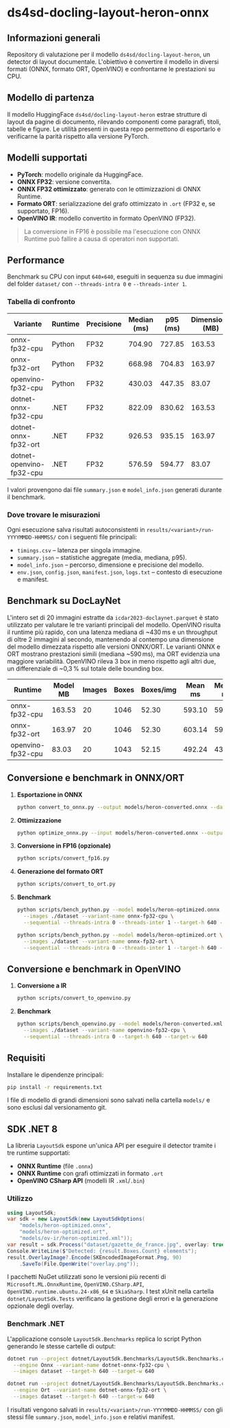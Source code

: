 # ds4sd-docling-layout-heron-onnx

## Informazioni generali
Repository di valutazione per il modello `ds4sd/docling-layout-heron`, un detector di layout documentale. L'obiettivo è convertire il modello in diversi formati (ONNX, formato ORT, OpenVINO) e confrontarne le prestazioni su CPU.

## Modello di partenza
Il modello HuggingFace `ds4sd/docling-layout-heron` estrae strutture di layout da pagine di documento, rilevando componenti come paragrafi, titoli, tabelle e figure. Le utilità presenti in questa repo permettono di esportarlo e verificarne la parità rispetto alla versione PyTorch.

## Modelli supportati
- **PyTorch**: modello originale da HuggingFace.
- **ONNX FP32**: versione convertita.
- **ONNX FP32 ottimizzato**: generato con le ottimizzazioni di ONNX Runtime.
- **Formato ORT**: serializzazione del grafo ottimizzato in `.ort` (FP32 e, se supportato, FP16).
- **OpenVINO IR**: modello convertito in formato OpenVINO (FP32).

> La conversione in FP16 è possibile ma l'esecuzione con ONNX Runtime può fallire a causa di operatori non supportati.

## Performance
Benchmark su CPU con input `640×640`, eseguiti in sequenza su due immagini del folder `dataset/` con `--threads-intra 0` e `--threads-inter 1`.

### Tabella di confronto

| Variante                      | Runtime | Precisione | Median (ms) | p95 (ms) | Dimensione (MB) |
|-------------------------------|---------|------------|-------------|----------|-----------------|
| onnx-fp32-cpu                 | Python  | FP32       | 704.90      | 727.85   | 163.53          |
| onnx-fp32-ort                 | Python  | FP32       | 668.98      | 704.83   | 163.97          |
| openvino-fp32-cpu             | Python  | FP32       | 430.03      | 447.35   | 83.07           |
| dotnet-onnx-fp32-cpu          | .NET    | FP32       | 822.09      | 830.62   | 163.53          |
| dotnet-onnx-fp32-ort          | .NET    | FP32       | 926.53      | 935.15   | 163.97          |
| dotnet-openvino-fp32-cpu      | .NET    | FP32       | 576.59      | 594.77   | 83.07           |

I valori provengono dai file `summary.json` e `model_info.json` generati durante il benchmark.

### Dove trovare le misurazioni
Ogni esecuzione salva risultati autoconsistenti in `results/<variant>/run-YYYYMMDD-HHMMSS/` con i seguenti file principali:
- `timings.csv` – latenza per singola immagine.
- `summary.json` – statistiche aggregate (media, mediana, p95).
- `model_info.json` – percorso, dimensione e precisione del modello.
- `env.json`, `config.json`, `manifest.json`, `logs.txt` – contesto di esecuzione e manifest.

## Benchmark su DocLayNet
L'intero set di 20 immagini estratte da `icdar2023-doclaynet.parquet` è stato utilizzato per valutare le tre varianti principali del modello.
OpenVINO risulta il runtime più rapido, con una latenza mediana di ~430 ms e un throughput di oltre 2 immagini al secondo, mantenendo al contempo una dimensione del modello dimezzata rispetto alle versioni ONNX/ORT.
Le varianti ONNX e ORT mostrano prestazioni simili (mediana ~590 ms), ma ORT evidenzia una maggiore variabilità. OpenVINO rileva 3 box in meno rispetto agli altri due, un differenziale di ~0,3 % sul totale delle bounding box.

| Runtime | Model MB | Images | Boxes | Boxes/img | Mean ms | Median ms | P95 ms | Min ms | Max ms | Std ms | Img/s | Boxes/s |
|---|---|---|---|---|---|---|---|---|---|---|---|---|
| onnx-fp32-cpu | 163.53 | 20 | 1046 | 52.30 | 593.10 | 590.10 | 656.92 | 522.15 | 752.97 | 64.25 | 1.69 | 88.18 |
| onnx-fp32-ort | 163.97 | 20 | 1046 | 52.30 | 603.14 | 592.92 | 711.99 | 514.61 | 957.76 | 104.70 | 1.66 | 86.71 |
| openvino-fp32-cpu | 83.03 | 20 | 1043 | 52.15 | 492.24 | 430.02 | 713.12 | 392.06 | 1183.23 | 165.96 | 2.03 | 105.94 |

## Conversione e benchmark in ONNX/ORT
1. **Esportazione in ONNX**
   ```bash
   python convert_to_onnx.py --output models/heron-converted.onnx --dataset dataset
   ```
2. **Ottimizzazione**
   ```bash
   python optimize_onnx.py --input models/heron-converted.onnx --output models/heron-optimized.onnx
   ```
3. **Conversione in FP16 (opzionale)**
   ```bash
   python scripts/convert_fp16.py
   ```
4. **Generazione del formato ORT**
   ```bash
   python scripts/convert_to_ort.py
   ```
5. **Benchmark**
   ```bash
   python scripts/bench_python.py --model models/heron-optimized.onnx \
     --images ./dataset --variant-name onnx-fp32-cpu \
     --sequential --threads-intra 0 --threads-inter 1 --target-h 640 --target-w 640

   python scripts/bench_python.py --model models/heron-optimized.ort \
     --images ./dataset --variant-name onnx-fp32-ort \
     --sequential --threads-intra 0 --threads-inter 1 --target-h 640 --target-w 640
   ```

## Conversione e benchmark in OpenVINO
1. **Conversione a IR**
   ```bash
   python scripts/convert_to_openvino.py
   ```
2. **Benchmark**
   ```bash
   python scripts/bench_openvino.py --model models/heron-converted.xml \
     --images ./dataset --variant-name openvino-fp32-cpu \
     --sequential --threads-intra 0 --target-h 640 --target-w 640
   ```

## Requisiti
Installare le dipendenze principali:
```bash
pip install -r requirements.txt
```
I file di modello di grandi dimensioni sono salvati nella cartella `models/` e sono esclusi dal versionamento git.

## SDK .NET 8
La libreria `LayoutSdk` espone un'unica API per eseguire il detector tramite i tre runtime supportati:
- **ONNX Runtime** (file `.onnx`)
- **ONNX Runtime** con grafi ottimizzati in formato `.ort`
- **OpenVINO CSharp API** (modelli IR `.xml`/`.bin`)

### Utilizzo
```csharp
using LayoutSdk;
var sdk = new LayoutSdk(new LayoutSdkOptions(
    "models/heron-optimized.onnx",
    "models/heron-optimized.ort",
    "models/ov-ir/heron-optimized.xml"));
var result = sdk.Process("dataset/gazette_de_france.jpg", overlay: true, LayoutEngine.Openvino);
Console.WriteLine($"Detected: {result.Boxes.Count} elements");
result.OverlayImage?.Encode(SKEncodedImageFormat.Png, 90)
    .SaveTo(File.OpenWrite("overlay.png"));
```
I pacchetti NuGet utilizzati sono le versioni più recenti di `Microsoft.ML.OnnxRuntime`, `OpenVINO.CSharp.API`, `OpenVINO.runtime.ubuntu.24-x86_64` e `SkiaSharp`.
I test xUnit nella cartella `dotnet/LayoutSdk.Tests` verificano la gestione degli errori e la generazione opzionale degli overlay.

### Benchmark .NET
L'applicazione console `LayoutSdk.Benchmarks` replica lo script Python generando le stesse cartelle di output:

```bash
dotnet run --project dotnet/LayoutSdk.Benchmarks/LayoutSdk.Benchmarks.csproj -- \
  --engine Onnx --variant-name dotnet-onnx-fp32-cpu \
  --images dataset --target-h 640 --target-w 640

dotnet run --project dotnet/LayoutSdk.Benchmarks/LayoutSdk.Benchmarks.csproj -- \
  --engine Ort --variant-name dotnet-onnx-fp32-ort \
  --images dataset --target-h 640 --target-w 640
```
I risultati vengono salvati in `results/<variant>/run-YYYYMMDD-HHMMSS/` con gli stessi file `summary.json`, `model_info.json` e relativi manifest.
